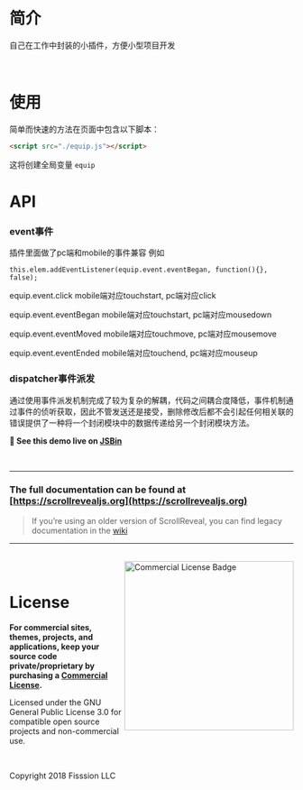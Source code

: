 # 简介
自己在工作中封装的小插件，方便小型项目开发

<br>

# 使用


简单而快速的方法在页面中包含以下脚本：

```html
<script src="./equip.js"></script>
```

这将创建全局变量 `equip`



# API

### event事件

插件里面做了pc端和mobile的事件兼容
例如
```
this.elem.addEventListener(equip.event.eventBegan, function(){}, false);
```

equip.event.click  mobile端对应touchstart, pc端对应click

equip.event.eventBegan mobile端对应touchstart, pc端对应mousedown

equip.event.eventMoved mobile端对应touchmove, pc端对应mousemove

equip.event.eventEnded mobile端对应touchend, pc端对应mouseup

### dispatcher事件派发

通过使用事件派发机制完成了较为复杂的解耦，代码之间耦合度降低，事件机制通过事件的侦听获取，因此不管发送还是接受，删除修改后都不会引起任何相关联的错误提供了一种将一个封闭模块中的数据传递给另一个封闭模块方法。

**🔎 See this demo live on [JSBin](http://jsbin.com/jufohaxonu/edit?html,output)**

<br>

---

### The full documentation can be found at [https://scrollrevealjs.org](https://scrollrevealjs.org)

> If you’re using an older version of ScrollReveal, you can find legacy documentation in the [wiki](https://github.com/scrollreveal/scrollreveal/wiki)

---

<br>

<a href="https://scrollrevealjs.org/pricing/" title="Visit ScrollReveal pricing page">
	<img align="right" height="300" src="https://scrollrevealjs.org/img/license.svg" alt="Commercial License Badge">
</a>

<br>

# License

**For commercial sites, themes, projects, and applications, keep your source code private/proprietary by purchasing a [Commercial License](https://scrollrevealjs.org/pricing/).**

Licensed under the GNU General Public License 3.0 for compatible open source projects and non-commercial use.

<br>

Copyright 2018 Fisssion LLC
